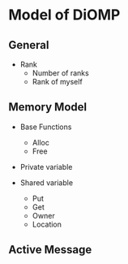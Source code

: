 <!--
  Copyright 2023 Stony Brook University, TotalEnergies E&P USA 
-->
# Model of DiOMP

## General

- Rank
  - Number of ranks
  - Rank of myself

## Memory Model
- Base Functions
  - Alloc
  - Free

- Private variable

- Shared variable
  - Put
  - Get
  - Owner
  - Location

## Active Message